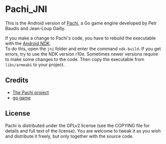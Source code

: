 # Pachi_JNI

This is the Android version of [Pachi][1], a Go game engine developed by Petr Baudis and Jean-Loup Gailly.

If you make a change to Pachi's code, you have to rebuild the executable with the [Android NDK][2].  
To do this, open the `jni` folder and enter the command `ndk-build`. If you get errors, try to use the NDK version r10e. Sometimes newer versions require to make some changes to the code. Then copy the executable from `libs/armeabi` to your project.


## Credits

- [The Pachi project](http://pachi.or.cz)
- [go game](https://github.com/atuz/Game-for-Go)


## License

Pachi is distributed under the GPLv2 license (see the COPYING file for details and full text of the license). You are welcome to tweak it as you wish and distribute it freely, but only together with the source code.

  [1]: http://pachi.or.cz
  [2]: http://developer.android.com/tools/sdk/ndk/index.html

